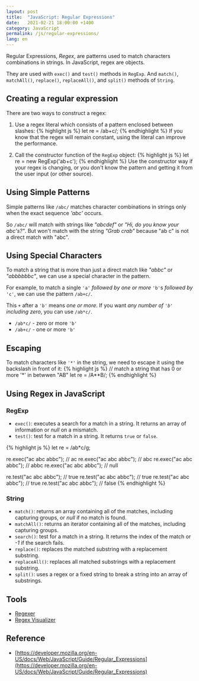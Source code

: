```yaml
---
layout: post
title:  "JavaScript: Regular Expressions"
date:   2021-02-21 18:00:00 +1400
category: JavaScript
permalink: /js/regular-expressions/
lang: en
---
```


Regular Expressions, *Regex*, are patterns used to match characters combinations in strings. In JavaScript, regex are objects.

They are used with `exec()` and `test()` methods in `RegExp`. And `match()`, `matchAll()`, `replace()`, `replaceAll()`, and `split()` methods of `String`.

## Creating a regular expression
There are two ways to construct a regex:
1. Use a regex literal which consists of a pattern enclosed between slashes:
{% highlight js %}
let re = /ab+c/;
{% endhighlight %}
If you know that the regex will remain constant, using the literal can improve the performance.

2. Call the constructor function of the `RegExp` object:
{% highlight js %}
let re = new RegExp('ab+c');
{% endhighlight %}
Use the constructor way if your regex is changing, or you don't know the pattern and getting it from the user input (or other source).

## Using Simple Patterns
Simple patterns like `/abc/` matches character combinations in strings only when the exact sequence *'abc'* occurs.

So `/abc/` will match with strings like *"abcdef"* or *"Hi, do you know your abc's?"*. But won't match with the string *"Grab crab"* because "ab c" is not a direct match with "abc".

## Using Special Characters
To match a string that is more than just a direct match like *"abbc"* or *"abbbbbbc"*, we can use a special character in the pattern.

For example, to match a single `'a'` *followed by one or more* `'b'`s *followed by* `'c'`, we can use the pattern `/ab+c/`.

This `+` after a `'b'` means *one or more*. If you want *any number of `'b'` including zero*, you can use `/ab*c/`.

- `/ab*c/` - zero or more `'b'`
- `/ab+c/` - one or more `'b'`

## Escaping
To match characters like `'*'` in the string, we need to escape it using the backslash in front of it:
{% highlight js %}
// match a string that has 0 or more '*' in betwwen "AB"
let re = /A\**B/;
{% endhighlight %}

## Using Regex in JavaScript
### RegExp
- `exec()`: executes a search for a match in a string. It returns an array of information or *null* on a mismatch.
- `test()`: test for a match in a string. It returns `true` or `false`.

{% highlight js %}
let re = /ab*c/g;

re.exec("ac abc abbc"); // ac
re.exec("ac abc abbc"); // abc
re.exec("ac abc abbc"); // abbc
re.exec("ac abc abbc"); // null

re.test("ac abc abbc"); // true
re.test("ac abc abbc"); // true
re.test("ac abc abbc"); // true
re.test("ac abc abbc"); // false
{% endhighlight %}

### String
- `match()`: returns an array containing all of the matches, including capturing groups, or *null* if no match is found.
- `matchAll()`: returns an iterator containing all of the matches, including capturing groups.
- `search()`: test for a match in a string. It returns the index of the match or *-1* if the search fails.
- `replace()`: replaces the matched substring with a replacement substring.
- `replaceAll()`: replaces all matched substrings with a replacement substring.
- `split()`: uses a regex or a fixed string to break a string into an array of substrings.

## Tools
- [Regexer](https://regexr.com)
- [Regex Visualizer](https://extendsclass.com/regex-tester.html#js)

## Reference
- [https://developer.mozilla.org/en-US/docs/Web/JavaScript/Guide/Regular_Expressions](https://developer.mozilla.org/en-US/docs/Web/JavaScript/Guide/Regular_Expressions)